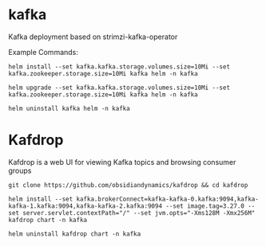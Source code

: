 # kafka
Kafka deployment based on strimzi-kafka-operator


Example Commands:
```
helm install --set kafka.kafka.storage.volumes.size=10Mi --set kafka.zookeeper.storage.size=10Mi kafka helm -n kafka
```
```
helm upgrade --set kafka.kafka.storage.volumes.size=10Mi --set kafka.zookeeper.storage.size=10Mi kafka helm -n kafka
```
```
helm uninstall kafka helm -n kafka
```

# Kafdrop

Kafdrop is a web UI for viewing Kafka topics and browsing consumer groups

```
git clone https://github.com/obsidiandynamics/kafdrop && cd kafdrop
```

```
helm install --set kafka.brokerConnect=kafka-kafka-0.kafka:9094,kafka-kafka-1.kafka:9094,kafka-kafka-2.kafka:9094 --set image.tag=3.27.0 --set server.servlet.contextPath="/" --set jvm.opts="-Xms128M -Xmx256M" kafdrop chart -n kafka
```

```
helm uninstall kafdrop chart -n kafka
```
